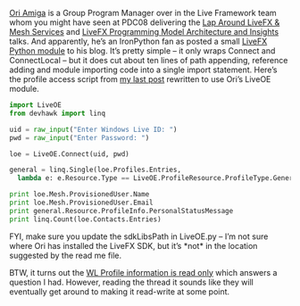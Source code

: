 [Ori Amiga](http://blogs.msdn.com/oriamiga/) is a Group Program Manager
over in the Live Framework team whom you might have seen at PDC08
delivering the [Lap Around LiveFX & Mesh
Services](http://channel9.msdn.com/pdc2008/BB04/) and [LiveFX
Programming Model Architecture and
Insights](http://channel9.msdn.com/pdc2008/BB19/) talks. And apparently,
he’s an IronPython fan as posted a small [LiveFX Python
module](http://blogs.msdn.com/oriamiga/archive/2008/11/09/livefx-using-ironpython.aspx)
to his blog. It’s pretty simple – it only wraps Connect and ConnectLocal
– but it does cut about ten lines of path appending, reference adding
and module importing code into a single import statement. Here’s the
profile access script from [my last
post](http://devhawk.net/2008/12/13/IronPython+And+LiveFX+Accessing+Profiles.aspx)
rewritten to use Ori’s LiveOE module.

``` python
import LiveOE     
from devhawk import linq

uid = raw_input("Enter Windows Live ID: ")
pwd = raw_input("Enter Password: ")

loe = LiveOE.Connect(uid, pwd)

general = linq.Single(loe.Profiles.Entries,  
  lambda e: e.Resource.Type == LiveOE.ProfileResource.ProfileType.General)

print loe.Mesh.ProvisionedUser.Name
print loe.Mesh.ProvisionedUser.Email
print general.Resource.ProfileInfo.PersonalStatusMessage
print linq.Count(loe.Contacts.Entries)
```

FYI, make sure you update the sdkLibsPath in LiveOE.py – I’m not sure
where Ori has installed the LiveFX SDK, but it’s \*not\* in the location
suggested by the read me file.

BTW, it turns out the [WL Profile information is read
only](http://social.msdn.microsoft.com/Forums/en-US/liveframework/thread/81ab8f62-3244-4ca5-b376-2d5879f47c9f/)
which answers a question I had. However, reading the thread it sounds
like they will eventually get around to making it read-write at some
point.
